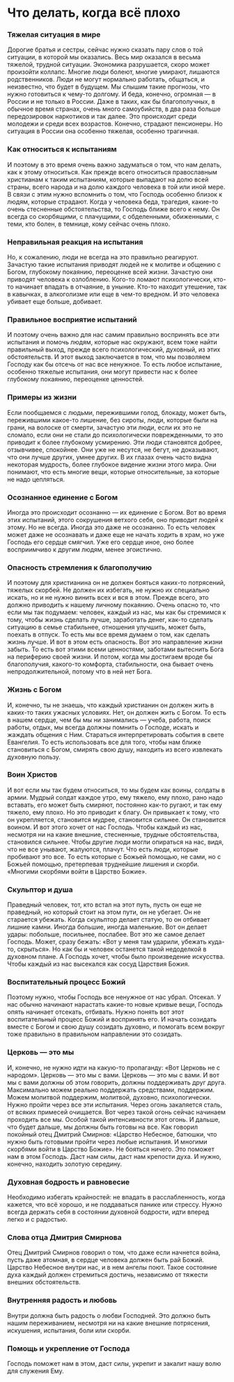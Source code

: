 # Что делать, когда всё плохо

### Тяжелая ситуация в мире  
Дорогие братья и сестры, сейчас нужно сказать пару слов о той ситуации, в которой мы оказались. Весь мир оказался в весьма тяжелой, трудной ситуации. Экономика разрушается, скоро может произойти коллапс. Многие люди болеют, многие умирают, лишаются родственников. Люди не могут нормально работать, общаться, и неизвестно, что будет в будущем. Мы слышим такие прогнозы, что нужно готовиться к чему-то долгому. И беда, конечно, огромная — в России и не только в России. Даже в таких, как бы благополучных, в обычное время странах, очень много самоубийств, в два раза больше передозировок наркотиков и так далее. Это происходит среди молодежи и среди всех возрастов. Конечно, страдают пенсионеры. Но ситуация в России она особенно тяжелая, особенно трагичная.

### Как относиться к испытаниям  
И поэтому в это время очень важно задуматься о том, что нам делать, как к этому относиться. Как прежде всего относиться православным христианам к таким испытаниям, которые выпадают на долю всей страны, всего народа и на долю каждого человека в той или иной мере. В связи с этим нужно вспомнить о том, что Господь особенно близок к людям, которые страдают. Когда у человека беда, трагедия, какие-то очень стесненные обстоятельства, то Господь ближе всего к нему. Он всегда со скорбящими, с плачущими, с обделенными, обиженными, с теми, кто болен, в темнице, кому сейчас очень плохо.

### Неправильная реакция на испытания  
Но, к сожалению, люди не всегда на это правильно реагируют. Зачастую такие испытания приводят людей не к молитве и общению с Богом, глубокому покаянию, переоценке всей жизни. Зачастую они приводят человека к озлоблению. Кого-то ломают психологически, кто-то начинает впадать в отчаяние, в уныние. Кто-то находит утешение, так в кавычках, в алкоголизме или еще в чем-то вредном. И это человека убивает еще больше, добивает.

### Правильное восприятие испытаний  
И поэтому очень важно для нас самим правильно воспринять все эти испытания и помочь людям, которые нас окружают, всем тоже найти правильный выход, прежде всего психологический, духовный, из этих обстоятельств. И этот выход заключается в том, что мы позволяем Господу как бы отсечь от нас все ненужное. То есть любое испытание, особенно тяжелые испытания, они могут привести нас к более глубокому покаянию, переоценке ценностей.

### Примеры из жизни  
Если пообщаемся с людьми, пережившими голод, блокаду, может быть, пережившими какое-то лишение, без сироты, люди, которые были на грани, на волоске от смерти, зачастую эти люди, если их это не сломало, если они не стали до психологически поврежденными, то это приводит к более глубокому усмирению. Эти люди становятся добрее, отзывчивее, спокойнее. Они уже не несутся, не бегут, не доказывают, что они лучше других, умнее других. В их глазах очень часто видна некоторая мудрость, более глубокое видение жизни этого мира. Они понимают, что есть многие вещи, которые относительные, за которые не надо цепляться.

### Осознанное единение с Богом  
Иногда это происходит осознанно — их единение с Богом. Вот во время этих испытаний, этого сокрушения ветхого себя, оно приводит людей к этому. Но не всегда. Иногда это даже не осознанно. То есть человек может даже не осознавать и даже еще не начать ходить в храм, но уже Господь его сердце смягчил. Уже его сердце иное, оно более восприимчиво к другим людям, менее эгоистично.

### Опасность стремления к благополучию  
И поэтому для христианина он не должен бояться каких-то потрясений, тяжелых скорбей. Не должен их избегать, не нужно их специально искать, но и не нужно винить всех и вся в этом. Прежде всего, это должно приводить к нашему личному покаянию. Очень опасно то, что если мы так подумаем: человек, каждый из нас, мы как бы стремимся к тому, чтобы жизнь сделать лучше, заработать денег, как-то сделать ситуацию в семье стабильнее, отношения улучшить, может быть, поехать в отпуск. То есть мы все время думаем о том, как сделать жизнь лучше. И вот в этом есть опасность. Вот это направление жизни забыть. То есть вот этими всеми ценностями, заботами вытеснить Бога на периферию своей жизни. И потом, когда мы достигаем вроде бы благополучия, какого-то комфорта, стабильности, она бывает очень непродолжительной, потому что в ней нет Бога.

### Жизнь с Богом  
И, конечно, ты не знаешь, что каждый христианин он должен жить в каких-то таких ужасных условиях. Нет, он должен жить с Богом. То есть в нашем сердце, чем бы мы ни занимались — учеба, работа, поиск работы, отдых, мы всегда должны помнить о Господе, искать и жаждать общения с Ним. Стараться интерпретировать события в свете Евангелия. То есть использовать все для того, чтобы нам ближе становиться с Богом, смирять свою душу, находить из всего извлекать духовную пользу.

### Воин Христов  
И вот если мы так будем относиться, то мы будем как воины, солдаты в армии. Мудрый солдат каждое утро, ему тяжело, ему плохо, рано надо вставать, его может быть смиряют, постоянно как-то ругают, и так ему тяжело, ему плохо. Но это приводит к благу. Он привыкает к тому, что он укрепляется, становится мудрее, становится сильнее. Он становится воином. И вот этого хочет от нас Господь. Чтобы каждый из нас, несмотря ни на какие внешние, стесненные, трудные обстоятельства, становился сильнее. Чтобы другие люди могли опираться на нас, видя, что не все унывают, жалуются, плачут. Что есть люди, которые пробивают это все. То есть которые с Божьей помощью, не сами, но с Божьей помощью, претерпевая труднейшие лишения и скорби. «Многими скорбями войти в Царство Божие».

### Скульптор и душа  
Праведный человек, тот, кто встал на этот путь, пусть он еще не праведный, но который стоит на этом пути, он не убегает. Он не старается убежать. Когда скульптор делает статую, то он отбивает лишние камни. Иногда большие, иногда маленькие. Вот он делает удары: побольше, посильнее, послабее. Вот это же самое делает Господь. Может, сразу бежать: «Вот у меня там ударили, убежать куда-то, скрыться». Но как бы и человек останется такой недоделкой в духовном плане. А Господь хочет, чтобы было произведение искусства. Чтобы каждый из нас высекался как сосуд Царствия Божия.

### Воспитательный процесс Божий  
Поэтому нужно, чтобы Господь все ненужное от нас убрал. Отсекал. У нас обычно начинают нарастать какие-то новые кривые вещи, Господь опять начинает отсекать, отбивать. Нужно понять вот этот воспитательный процесс Божий и воспринять его. И начать созидать вместе с Богом и свою душу созидать духовно, и помогать всем вокруг тоже правильно в правильном направлении это созидать.

### Церковь — это мы  
И, конечно, не нужно идти на какую-то пропаганду: «Вот Церковь не с народом». Церковь — это мы с вами. Церковь — это мы с вами. И вот мы с вами должны об этом говорить, должны поддерживать друг друга. Максимально можем реально поддержать средствами, поддержим. Можем молитвой поддержим, молитвой, духовно, психологически. Нужно пройти через все эти испытания. Через огонь закаляется сталь, от всяких примесей очищается. Вот через такой огонь сейчас начинаем проходить все мы. Особой такой интенсивности этот огонь. И дальше, что будет дальше, мы должны быть готовы на все. Как говорил покойный отец Дмитрий Смирнов: «Царство Небесное, батюшки, что нужно быть готовыми пройти через любые испытания. И многими скорбями войти в Царство Божие». Не бояться ничего. Это поможет нам в этом Господь. Даст нам силы, даст нам крепости духа. И нужно, конечно, находить золотую середину.

### Духовная бодрость и равновесие  
Необходимо избегать крайностей: не впадать в расслабленность, когда кажется, что всё хорошо, и не поддаваться панике или стрессу. Нужно всегда держать себя в состоянии духовной бодрости, идти вперед легко и с радостью.  

### Слова отца Дмитрия Смирнова  
Отец Дмитрий Смирнов говорил о том, что даже если начнется война, пусть даже атомная, в сердце человека должен быть рай Божий. Царство Небесное внутри нас, и в нем ангелы поют. Такое состояние духа каждый должен стремиться достичь, независимо от тяжести внешних обстоятельств.  

### Внутренняя радость и любовь  
Внутри должна быть радость о любви Господней. Это должно быть нашим переживанием, несмотря ни на какие внешние потрясения, искушения, испытания, боли или скорби.  

### Помощь и укрепление от Господа  
Господь поможет нам в этом, даст силы, укрепит и закалит нашу волю для служения Ему.

